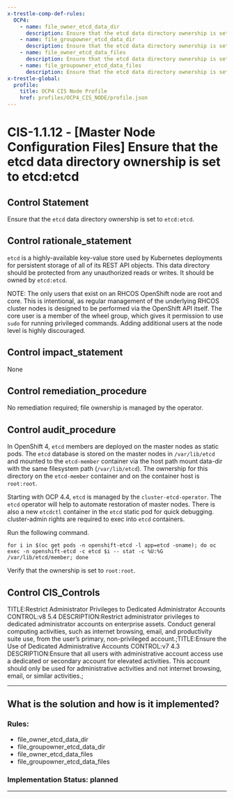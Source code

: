 ```yaml
---
x-trestle-comp-def-rules:
  OCP4:
    - name: file_owner_etcd_data_dir
      description: Ensure that the etcd data directory ownership is set to root:root
    - name: file_groupowner_etcd_data_dir
      description: Ensure that the etcd data directory ownership is set to root:root
    - name: file_owner_etcd_data_files
      description: Ensure that the etcd data directory ownership is set to root:root
    - name: file_groupowner_etcd_data_files
      description: Ensure that the etcd data directory ownership is set to root:root
x-trestle-global:
  profile:
    title: OCP4 CIS Node Profile
    href: profiles/OCP4_CIS_NODE/profile.json
---
```


# CIS-1.1.12 - \[Master Node Configuration Files\] Ensure that the etcd data directory ownership is set to etcd:etcd

## Control Statement

Ensure that the `etcd` data directory ownership is set to `etcd:etcd`.

## Control rationale_statement

`etcd` is a highly-available key-value store used by Kubernetes deployments for persistent storage of all of its REST API objects. This data directory should be protected from any unauthorized reads or writes. It should be owned by `etcd:etcd`.

NOTE: The only users that exist on an RHCOS OpenShift node are root and core. This is intentional, as regular management of the underlying RHCOS cluster nodes is designed to be performed via the OpenShift API itself. The core user is a member of the wheel group, which gives it permission to use `sudo` for running privileged commands. Adding additional users at the node level is highly discouraged.

## Control impact_statement

None

## Control remediation_procedure

No remediation required; file ownership is managed by the operator.

## Control audit_procedure

In OpenShift 4, `etcd` members are deployed on the master nodes as static pods. The `etcd` database is stored on the master nodes in `/var/lib/etcd` and mounted to the `etcd-member` container via the host path mount data-dir with the same filesystem path (`/var/lib/etcd`). The ownership for this directory on the `etcd-member` container and on the container host is `root:root`. 

Starting with OCP 4.4, `etcd` is managed by the `cluster-etcd-operator`. The `etcd` operator will help to automate restoration of master nodes. There is also a new `etcdctl` container in the `etcd` static pod for quick debugging. cluster-admin rights are required to exec into `etcd` containers.

Run the following command.

```
for i in $(oc get pods -n openshift-etcd -l app=etcd -oname); do oc exec -n openshift-etcd -c etcd $i -- stat -c %U:%G /var/lib/etcd/member; done
```

Verify that the ownership is set to `root:root`.

## Control CIS_Controls

TITLE:Restrict Administrator Privileges to Dedicated Administrator Accounts CONTROL:v8 5.4 DESCRIPTION:Restrict administrator privileges to dedicated administrator accounts on enterprise assets. Conduct general computing activities, such as internet browsing, email, and productivity suite use, from the user’s primary, non-privileged account.;TITLE:Ensure the Use of Dedicated Administrative Accounts CONTROL:v7 4.3 DESCRIPTION:Ensure that all users with administrative account access use a dedicated or secondary account for elevated activities. This account should only be used for administrative activities and not internet browsing, email, or similar activities.;

______________________________________________________________________

## What is the solution and how is it implemented?

<!-- For implementation status enter one of: implemented, partial, planned, alternative, not-applicable -->

<!-- Note that the list of rules under ### Rules: is read-only and changes will not be captured after assembly to JSON -->

<!-- Add control implementation description here for control: CIS-1.1.12 -->

### Rules:

  - file_owner_etcd_data_dir
  - file_groupowner_etcd_data_dir
  - file_owner_etcd_data_files
  - file_groupowner_etcd_data_files

### Implementation Status: planned

______________________________________________________________________
